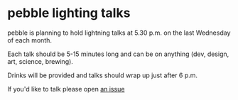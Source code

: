 # pebble lighting talks

pebble is planning to hold lightning talks at 5.30 p.m. on the last Wednesday of each month.

Each talk should be 5-15 minutes long and can be on anything (dev, design, art, science, brewing).

Drinks will be provided and talks should wrap up just after 6 p.m.

If you'd like to talk please open [an issue][1]

[1]: https://github.com/pebblecode/lightning-talks/issues/new
